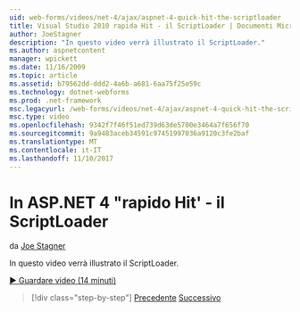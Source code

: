 ```yaml
---
uid: web-forms/videos/net-4/ajax/aspnet-4-quick-hit-the-scriptloader
title: Visual Studio 2010 rapida Hit - il ScriptLoader | Documenti Microsoft
author: JoeStagner
description: "In questo video verrà illustrato il ScriptLoader."
ms.author: aspnetcontent
manager: wpickett
ms.date: 11/16/2009
ms.topic: article
ms.assetid: b79562dd-ddd2-4a6b-a681-6aa75f25e59c
ms.technology: dotnet-webforms
ms.prod: .net-framework
msc.legacyurl: /web-forms/videos/net-4/ajax/aspnet-4-quick-hit-the-scriptloader
msc.type: video
ms.openlocfilehash: 9342f7f46f51ed739d63de5700e3464a7f656f70
ms.sourcegitcommit: 9a9483aceb34591c97451997036a9120c3fe2baf
ms.translationtype: MT
ms.contentlocale: it-IT
ms.lasthandoff: 11/10/2017
---
```

<a name="aspnet-4-quick-hit---the-scriptloader"></a>In ASP.NET 4 "rapido Hit' - il ScriptLoader
====================
da [Joe Stagner](https://github.com/JoeStagner)

In questo video verrà illustrato il ScriptLoader.

[&#9654; Guardare video (14 minuti)](https://channel9.msdn.com/Blogs/ASP-NET-Site-Videos/aspnet-4-quick-hit-the-scriptloader)

>[!div class="step-by-step"]
[Precedente](aspnet-4-quick-hit-imperative-javascript-syntax-for-microsoft-client-side-controls.md)
[Successivo](aspnet-4-quick-hit-jquery-syntax-for-microsoft-ajax.md)
